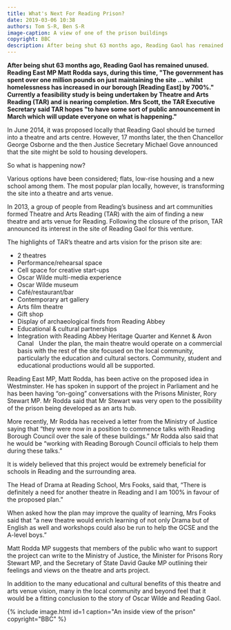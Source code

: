 ```yaml
---
title: What's Next For Reading Prison?
date: 2019-03-06 10:38
authors: Tom S-R, Ben S-R
image-caption: A view of one of the prison buildings
copyright: BBC
description: After being shut 63 months ago, Reading Gaol has remained unused. Reading East MP Matt Rodda says, during this time, "The government has spent over one million pounds on just maintaining the site … whilst homelessness has increased in our borough [Reading East] by 700%." Currently a feasibility study is being undertaken by Theatre and Arts Reading (TAR) and is nearing completion. Mrs Scott, the TAR Executive Secretary said TAR hopes "to have some sort of public announcement in March which will update everyone on what is happening."
---
```


**After being shut 63 months ago, Reading Gaol has remained unused. Reading East MP Matt Rodda says, during this time, "The government has spent over one million pounds on just maintaining the site … whilst homelessness has increased in our borough [Reading East] by 700%." Currently a feasibility study is being undertaken by Theatre and Arts Reading (TAR) and is nearing completion. Mrs Scott, the TAR Executive Secretary said TAR hopes "to have some sort of public announcement in March which will update everyone on what is happening."**

In June 2014, it was proposed locally that Reading Gaol should be turned into a theatre and arts centre. However, 17 months later, the then Chancellor George Osborne and the then Justice Secretary Michael Gove announced that the site might be sold to housing developers.

So what is happening now?

Various options have been considered; flats, low-rise housing and a new school among them. The most popular plan locally, however, is transforming the site into a theatre and arts venue.

In 2013, a group of people from Reading’s business and art communities formed Theatre and Arts Reading (TAR) with the aim of finding a new theatre and arts venue for Reading.  Following the closure of the prison, TAR announced its interest in the site of Reading Gaol for this venture.

The highlights of TAR’s theatre and arts vision for the prison site are:
* 2 theatres
* Performance/rehearsal space
* Cell space for creative start-ups
* Oscar Wilde multi-media experience
* Oscar Wilde museum
* Café/restaurant/bar
* Contemporary art gallery
* Arts film theatre
* Gift shop
* Display of archaeological finds from Reading Abbey
* Educational & cultural partnerships
* Integration with Reading Abbey Heritage Quarter and Kennet & Avon Canal
 
Under the plan, the main theatre would operate on a commercial basis with the rest of the site focused on the local community, particularly the education and cultural sectors. Community, student and educational productions would all be supported. 

Reading East MP, Matt Rodda, has been active on the proposed idea in Westminster. He has spoken in support of the project in Parliament and he has been having “on-going” conversations with the Prisons Minister, Rory Stewart MP.  Mr Rodda said that Mr Stewart was very open to the possibility of the prison being developed as an arts hub.

More recently, Mr Rodda has received a letter from the Ministry of Justice saying that “they were now in a position to commence talks with Reading Borough Council over the sale of these buildings.”  Mr Rodda also said that he would be “working with Reading Borough Council officials to help them during these talks.”

It is widely believed that this project would be extremely beneficial for schools in Reading and the surrounding area.

The Head of Drama at Reading School, Mrs Fooks, said that, “There is definitely a need for another theatre in Reading and I am 100% in favour of the proposed plan.”

When asked how the plan may improve the quality of learning, Mrs Fooks said that “a new theatre would enrich learning of not only Drama but of English as well and workshops could also be run to help the GCSE and the A-level boys.”

Matt Rodda MP suggests that members of the public who want to support the project can write to the Ministry of Justice, the Minister for Prisons Rory Stewart MP, and the Secretary of State David Gauke MP outlining their feelings and views on the theatre and arts project.

In addition to the many educational and cultural benefits of this theatre and arts venue vision, many in the local community and beyond feel that it would be a fitting conclusion to the story of Oscar Wilde and Reading Gaol.

{% include image.html id=1 caption="An inside view of the prison" copyright="BBC" %}
